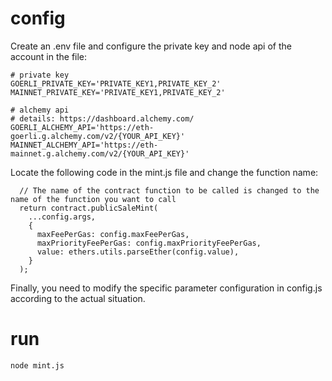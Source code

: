 # config
Create an .env file and configure the private key and node api of the account in the file:
```
# private key
GOERLI_PRIVATE_KEY='PRIVATE_KEY1,PRIVATE_KEY_2'
MAINNET_PRIVATE_KEY='PRIVATE_KEY1,PRIVATE_KEY_2'

# alchemy api
# details: https://dashboard.alchemy.com/
GOERLI_ALCHEMY_API='https://eth-goerli.g.alchemy.com/v2/{YOUR_API_KEY}'
MAINNET_ALCHEMY_API='https://eth-mainnet.g.alchemy.com/v2/{YOUR_API_KEY}'

```

Locate the following code in the mint.js file and change the function name:

```
  // The name of the contract function to be called is changed to the name of the function you want to call
  return contract.publicSaleMint(
    ...config.args,
    {
      maxFeePerGas: config.maxFeePerGas,
      maxPriorityFeePerGas: config.maxPriorityFeePerGas,
      value: ethers.utils.parseEther(config.value),
    }
  );
```
Finally, you need to modify the specific parameter configuration in config.js according to the actual situation.

# run
```shell
node mint.js
```

